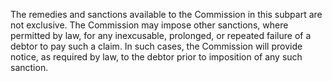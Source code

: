 The remedies and sanctions available to the Commission in this subpart are not exclusive. The Commission may impose other sanctions, where permitted by law, for any inexcusable, prolonged, or repeated failure of a debtor to pay such a claim. In such cases, the Commission will provide notice, as required by law, to the debtor prior to imposition of any such sanction.

